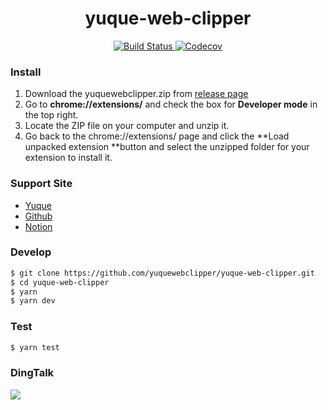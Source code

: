 <h1 align="center">yuque-web-clipper</h1>
<p align="center">
    <a href="https://travis-ci.org/yuquewebclipper/yuque-web-clipper">
      <img src="https://img.shields.io/travis/yuquewebclipper/yuque-web-clipper/master.svg?style=flat-square" alt="Build Status">
    </a>
    <a href="https://codecov.io/gh/yuquewebclipper/yuque-web-clipper">
      <img src="https://img.shields.io/codecov/c/github/yuquewebclipper/yuque-web-clipper/master.svg?style=flat-square" alt="Codecov">
    </a>
</p>

### Install

1. Download the yuquewebclipper.zip  from [release page](<https://github.com/yuquewebclipper/yuque-web-clipper/releases>)
2. Go to **chrome://extensions/** and check the box for **Developer mode** in the top right.
3. Locate the ZIP file on your computer and unzip it.
4. Go back to the chrome://extensions/ page and click the **Load unpacked extension **button and select the unzipped folder for your extension to install it.

### Support Site

- [Yuque](https://www.yuque.com)
- [Github](https://github.com)
- [Notion](https://www.notion.so/)

### Develop

```bash
$ git clone https://github.com/yuquewebclipper/yuque-web-clipper.git
$ cd yuque-web-clipper
$ yarn
$ yarn dev
```

### Test

```bash
$ yarn test
```

### DingTalk

![](https://raw.githubusercontent.com/yuquewebclipper/yuque-web-clipper/master/DingTalk.jpeg)
